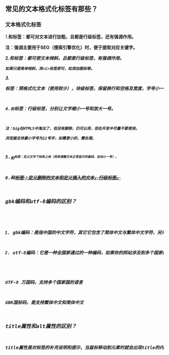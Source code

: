 

## 常见的文本格式化标签有那些？

### 文本格式化标签

1.<b>和<strong>标签：都可对文本进行加粗，且都是行级标签，<strong>还有强调作用。

   注：强调主要用于SEO（搜索引擎优化）时，便于提取对应关键字。

2.<i>和<em>标签：都可使文本倾斜，且都是行级标签，<em>有强调作用。

    如果只是简单倾斜，用<i>标签即可，如添加图标等。

3.<pre>标签：预格式化文本（使用较少），块级标签，保留换行和空格及宽度，字号小一号。

4.<small>和<big>标签：行级标签，分别让文字缩小一号和放大一号。

    注：big在HTML5中淘汰了，但没有删除，仍可以用，但在开发中尽量不要使用。
    
    浏览器支持最小字号为12号字，如需更小的，需处理。

5.<sub>和<sup>标签：定义文字下标和上标（用来调整文本正常显示的基线，自动小一号）。

6.<del>和<ins>标签：定义删除的文本和定义插入的文本，行级标签。

### gbk编码和utf-8编码的区别？

1. gbk编码：是指中国的中文字符，其它它包含了简体中文与繁体中文字符，另外还有一种字符“gb2312”，这种字符仅能存储简体中文字符。

2. utf-8编码：它是一种全国家通过的一种编码，如果你的网站涉及到多个国家的语言，那么建议你选择UTF-8编码。

UTF-8 万国码，支持多个国家国的语言

GBK国标码，是支持繁体中文和简体中文

###  title属性和alt属性的区别？

title属性是对标签的补充说明和提示，当鼠标移动到元素时就会出现title的内容，而alt属性是用来指定替换文字，当网页中的图片无法正常使用时给用户提供文字说明使其了解该图信息。
